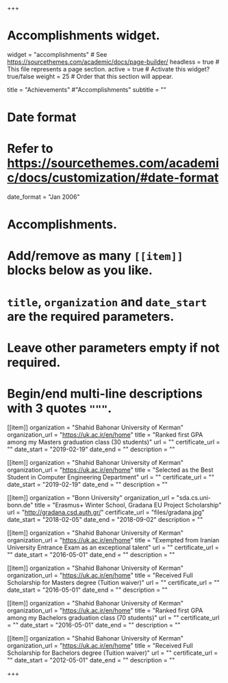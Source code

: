 +++
# Accomplishments widget.
widget = "accomplishments"  # See https://sourcethemes.com/academic/docs/page-builder/
headless = true  # This file represents a page section.
active = true  # Activate this widget? true/false
weight = 25  # Order that this section will appear.

title = "Achievements"
#"Accomplish&shy;ments"
subtitle = ""

# Date format
#   Refer to https://sourcethemes.com/academic/docs/customization/#date-format
date_format = "Jan 2006"

# Accomplishments.
#   Add/remove as many `[[item]]` blocks below as you like.
#   `title`, `organization` and `date_start` are the required parameters.
#   Leave other parameters empty if not required.
#   Begin/end multi-line descriptions with 3 quotes `"""`.

[[item]]
  organization = "Shahid Bahonar University of Kerman"
  organization_url = "https://uk.ac.ir/en/home"
  title = "Ranked first GPA among my Masters graduation class (30 students)"
  url = ""
  certificate_url = ""
  date_start = "2019-02-19"
  date_end = ""
  description = ""

[[item]]
  organization = "Shahid Bahonar University of Kerman"
  organization_url = "https://uk.ac.ir/en/home"
  title = "Selected as the Best Student in Computer Engineering Department"
  url = ""
  certificate_url = ""
  date_start = "2019-02-19"
  date_end = ""
  description = ""
  
[[item]]
  organization = "Bonn University"
  organization_url = "sda.cs.uni-bonn.de"
  title = "Erasmus+ Winter School, Gradana EU Project Scholarship"
  url = "http://gradana.csd.auth.gr/"
  certificate_url = "files/gradana.jpg"
  date_start = "2018-02-05"
  date_end = "2018-09-02"
  description = ""

[[item]]
  organization = "Shahid Bahonar University of Kerman"
  organization_url = "https://uk.ac.ir/en/home"
  title = "Exempted from Iranian University Entrance Exam as an exceptional talent"
  url = ""
  certificate_url = ""
  date_start = "2016-05-01"
  date_end = ""
  description = ""

[[item]]
  organization = "Shahid Bahonar University of Kerman"
  organization_url = "https://uk.ac.ir/en/home"
  title = "Received Full Scholarship for Masters degree (Tuition waiver)"
  url = ""
  certificate_url = ""
  date_start = "2016-05-01"
  date_end = ""
  description = ""

[[item]]
  organization = "Shahid Bahonar University of Kerman"
  organization_url = "https://uk.ac.ir/en/home"
  title = "Ranked first GPA among my Bachelors graduation class (70 students)"
  url = ""
  certificate_url = ""
  date_start = "2016-05-01"
  date_end = ""
  description = ""

[[item]]
  organization = "Shahid Bahonar University of Kerman"
  organization_url = "https://uk.ac.ir/en/home"
  title = "Received Full Scholarship for Bachelors degree (Tuition waiver)"
  url = ""
  certificate_url = ""
  date_start = "2012-05-01"
  date_end = ""
  description = ""

+++
